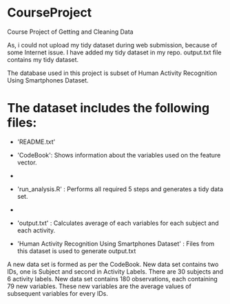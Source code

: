 CourseProject
=============

Course Project of Getting and Cleaning Data

As, i could not upload my tidy dataset during web submission, because of some Internet issue.
I have added my tidy dataset in my repo. output.txt file contains my tidy dataset.

The database used in this project is subset of Human Activity Recognition Using Smartphones Dataset.

The dataset includes the following files:
=========================================

- 'README.txt'

- 'CodeBook': Shows information about the variables used on the feature vector.
- 
- 'run_analysis.R' : Performs all required 5 steps and generates a tidy data set.
- 
- 'output.txt' : Calculates average of each variables for each subject and each activity.

- 'Human Activity Recognition Using Smartphones Dataset' : Files from this dataset is used to generate output.txt

A new data set is formed as per the CodeBook. New data set contains two IDs, one is Subject and second in Activity Labels.
There are 30 subjects and 6 activity labels.
New data set contains 180 observations, each containing 79 new variables. These new variables are the average values of subsequent variables for every IDs.
